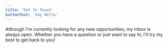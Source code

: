 ```yaml
---
title: 'Get In Touch'
buttonText: 'Say Hello'
---
```


Although I'm currently looking for any new opportunities, my inbox is always open. Whether you have a question or just want to say hi, I'll try my best to get back to you!
